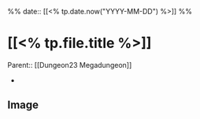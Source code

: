 %%
date:: [[<% tp.date.now("YYYY-MM-DD") %>]]
%%
# [[<% tp.file.title %>]]

Parent:: [[Dungeon23 Megadungeon]]

- 
  
## Image

